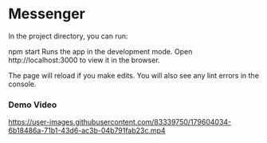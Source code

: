 # Messenger

In the project directory, you can run:

npm start
Runs the app in the development mode.
Open http://localhost:3000 to view it in the browser.

The page will reload if you make edits.
You will also see any lint errors in the console.

<h3> Demo Video </h3>


https://user-images.githubusercontent.com/83339750/179604034-6b18486a-71b1-43d6-ac3b-04b791fab23c.mp4

